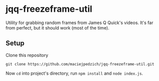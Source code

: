 # jqq-freezeframe-util

Utility for grabbing random frames from James Q Quick's videos. It's far from perfect, but it should work (most of the time).

## Setup

Clone this repository

```
git clone https://github.com/maciejpedzich/jqq-freezeframe-util.git
```

Now `cd` into project's directory, run `npm install` and `node index.js`.
